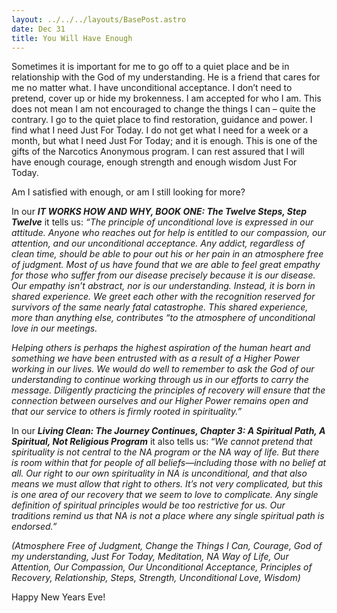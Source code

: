 ```yaml
---
layout: ../../../layouts/BasePost.astro
date: Dec 31
title: You Will Have Enough
---
```

Sometimes it is important for me to go off to a quiet place and be in relationship with the God of my understanding. He is a friend that cares for me no matter what. I have unconditional acceptance. I don’t need to pretend, cover up or hide my brokenness. I am accepted for who I am. This does not mean I am not encouraged to change the things I can – quite the contrary. I go to the quiet place to find restoration, guidance and power. I find what I need Just For Today. I do not get what I need for a week or a month, but what I need Just For Today; and it is enough. This is one of the gifts of the Narcotics Anonymous program. I can rest assured that I will have enough courage, enough strength and enough wisdom Just For Today.

Am I satisfied with enough, or am I still looking for more?

In our ***IT WORKS HOW AND WHY, BOOK ONE: The Twelve Steps, Step Twelve*** it tells us: *“The principle of unconditional love is expressed in our attitude. Anyone who reaches out for help is entitled to our compassion, our attention, and our unconditional acceptance. Any addict, regardless of clean time, should be able to pour out his or her pain in an atmosphere free of judgment. Most of us have found that we are able to feel great empathy for those who suffer from our disease precisely because it is our disease. Our empathy isn’t abstract, nor is our understanding. Instead, it is born in shared experience. We greet each other with the recognition reserved for survivors of the same nearly fatal catastrophe. This shared experience, more than anything else, contributes “to the atmosphere of unconditional love in our meetings.*

*Helping others is perhaps the highest aspiration of the human heart and something we have been entrusted with as a result of a Higher Power working in our lives. We would do well to remember to ask the God of our understanding to continue working through us in our efforts to carry the message. Diligently practicing the principles of recovery will ensure that the connection between ourselves and our Higher Power remains open and that our service to others is firmly rooted in spirituality.”*

In our ***Living Clean: The Journey Continues, Chapter 3: A Spiritual Path, A Spiritual, Not Religious Program*** it also tells us: “*We cannot pretend that spirituality is not central to the NA program or the NA way of life. But there is room within that for people of all beliefs—including those with no belief at all. Our right to our own spirituality in NA is unconditional, and that also means we must allow that right to others. It’s not very complicated, but this is one area of our recovery that we seem to love to complicate. Any single definition of spiritual principles would be too restrictive for us. Our traditions remind us that NA is not a place where any single spiritual path is endorsed.”*

*(Atmosphere Free of Judgment, Change the Things I Can, Courage, God of my understanding, Just For Today, Meditation, NA Way of Life, Our Attention, Our Compassion, Our Unconditional Acceptance, Principles of Recovery, Relationship, Steps, Strength, Unconditional Love, Wisdom)*

Happy New Years Eve!